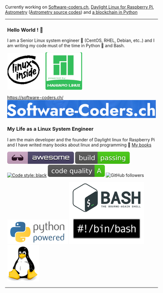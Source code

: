 Currently working on [Software-coders.ch](https://software-coders.ch/),  [Daylight Linux for Raspberry Pi](http://www.daylightlinux.ch), [Astrometry](http://www.astrometry.ch) ([Astrometry source codes](https://github.com/hamdyaea/SolarSystemPercentage)) and [a blockchain in Python](http://astrometry.pythonanywhere.com/) 

<table><tr><td valign="top" width="33%">

### Hello World !   :wave: 
 
I am a Senior Linux system engineer :penguin:  (CentOS, RHEL, Debian, etc..) and I am writing my code must of the time in Python :snake:  and Bash.


![linux inside](https://github.com/hamdyaea/hamdyaea/blob/master/Linux-Inside-Logo-1.gif)                    ![ManjaroLinux](https://github.com/hamdyaea/hamdyaea/blob/master/manjaro-small.png)          
    
https://software-coders.ch/    
![software-coders.ch](https://github.com/hamdyaea/hamdyaea/blob/master/Logosoft.png)

### My Life as a Linux System Engineer         


I am the main developer and the founder of Daylight linux for Raspberry Pi and I have writed many books about linux and programming :notebook_with_decorative_cover:    [My books](https://www.amazon.fr/stores/Hamdy-Abou-El-Anein/author/B0BM89T88X?ref=sr_ntt_srch_lnk_2&qid=1713780939&sr=8-2&isDramIntegrated=true&shoppingPortalEnabled=true)

![Awesome](https://github.com/hamdyaea/hamdyaea/blob/master/awesome.svg)    ![Build passing](https://github.com/hamdyaea/hamdyaea/blob/master/build.svg)    [![Code style: black](https://img.shields.io/badge/code%20style-black-000000.svg)](https://github.com/psf/black)    ![Code quality](https://github.com/hamdyaea/hamdyaea/blob/master/codequalityA.svg)     ![GitHub followers](https://img.shields.io/github/followers/hamdyaea)    

![Python](https://github.com/hamdyaea/hamdyaea/blob/master/pythonpowered.png)   ![Bash](https://github.com/hamdyaea/hamdyaea/blob/master/bash.png) ![tux](https://github.com/hamdyaea/hamdyaea/blob/master/tux.png)
